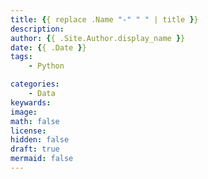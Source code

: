 ```yaml
---
title: {{ replace .Name "-" " " | title }}
description: 
author: {{ .Site.Author.display_name }}
date: {{ .Date }}
tags:
    - Python

categories:
    - Data
keywards: 
image: 
math: false
license: 
hidden: false
draft: true
mermaid: false
---
```


